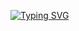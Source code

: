 [![Typing SVG](https://readme-typing-svg.herokuapp.com?color=%FF7F50&lines=Privetik!+It's+Anastasia+FOJIN+IT+Recruiter)](https://git.io/typing-svg)
